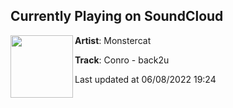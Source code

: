 ## Currently Playing on SoundCloud

[<img align="left" width="100" src="https://i1.sndcdn.com/artworks-vTuQKignqv3o3U1K-Y9OKxw-t500x500.jpg">](https://soundcloud.com/monstercat/conro-back2u?in=weareplusplus/sets/best-electronic-music-may-2022)

**Artist**: Monstercat 

**Track**: Conro - back2u

Last updated at 06/08/2022 19:24
